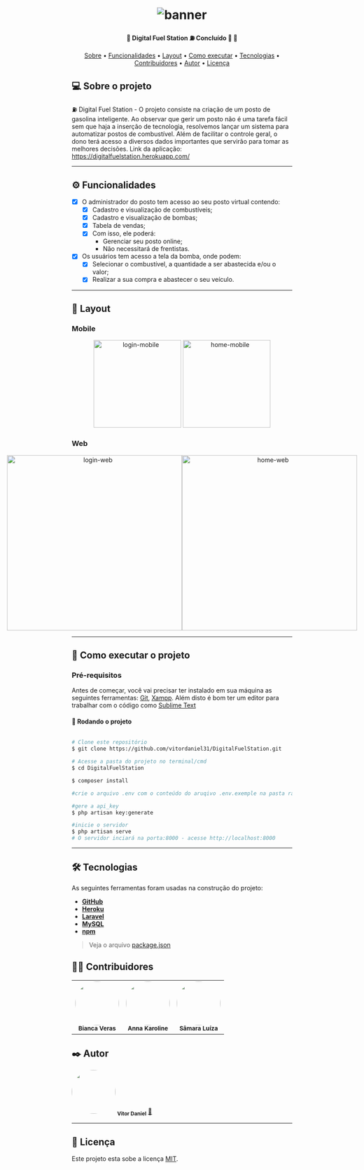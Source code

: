 <h1 align="center">
    <img alt="banner" title="#banner" src="https://digitalfuelstation.herokuapp.com/DigitalFuelStation/imglogin.png" />
</h1>

<h4 align="center"> 
	🚧  Digital Fuel Station ⛽️ Concluído 🚗 🚧
</h4>

<p align="center">
 <a href="#-sobre-o-projeto">Sobre</a> •
 <a href="#-funcionalidades">Funcionalidades</a> •
 <a href="#-layout">Layout</a> • 
 <a href="#-como-executar-o-projeto">Como executar</a> • 
 <a href="#-tecnologias">Tecnologias</a> • 
 <a href="#-contribuidores">Contribuidores</a> • 
 <a href="#-autor">Autor</a> • 
 <a href="#user-content--licença">Licença</a>
</p>


## 💻 Sobre o projeto

⛽️ Digital Fuel Station - O projeto consiste na criação de um posto de gasolina inteligente. Ao observar que gerir um posto não é uma tarefa fácil sem que haja a inserção de tecnologia, resolvemos lançar um sistema para automatizar postos de combustível. Além de facilitar o controle geral, o dono terá acesso a diversos dados importantes que servirão para tomar as melhores decisões. Link da aplicação: https://digitalfuelstation.herokuapp.com/

---

## ⚙️ Funcionalidades

- [x] O administrador do posto tem acesso ao seu posto virtual contendo:
  - [x] Cadastro e visualização de combustíveis; 
  - [x] Cadastro e visualização de bombas;
  - [x] Tabela de vendas;
  - [x] Com isso, ele poderá: 
    - Gerenciar seu posto online;
    - Não necessitará de frentistas.


- [x] Os usuários tem acesso a tela da bomba, onde podem:
  - [x] Selecionar o combustível, a quantidade a ser abastecida e/ou o valor;
  - [x] Realizar a sua compra e abastecer o seu veículo.

---

## 🎨 Layout


### Mobile

<p align="center">
  <img alt="login-mobile" title="#login-mobile" src="https://digitalfuelstation.herokuapp.com/DigitalFuelStation/login-mobile.jpeg" width="200px">

  <img alt="home-mobile" title="#home-mobile" src="https://digitalfuelstation.herokuapp.com/DigitalFuelStation/home-mobile.jpeg" width="200px">
</p>

### Web

<p align="center" style="display: flex; align-items: flex-start; justify-content: center;">
  <img alt="login-web" title="#login-web" src="https://digitalfuelstation.herokuapp.com/DigitalFuelStation/login-web.png" width="400px">

  <img alt="home-web" title="#home-web" src="https://digitalfuelstation.herokuapp.com/DigitalFuelStation/home-web.png" width="400px">
</p>

---

## 🚀 Como executar o projeto

### Pré-requisitos

Antes de começar, você vai precisar ter instalado em sua máquina as seguintes ferramentas:
[Git](https://git-scm.com), [Xampp](https://www.apachefriends.org/pt_br/index.html). 
Além disto é bom ter um editor para trabalhar com o código como [Sublime Text](https://www.sublimetext.com/)

#### 🎲 Rodando o projeto

```bash

# Clone este repositório
$ git clone https://github.com/vitordaniel31/DigitalFuelStation.git

# Acesse a pasta do projeto no terminal/cmd
$ cd DigitalFuelStation

$ composer install

#crie o arquivo .env com o conteúdo do aruqivo .env.exemple na pasta raiz do projeto e configure-o

#gere a api_key
$ php artisan key:generate

#inicie o servidor
$ php artisan serve
# O servidor inciará na porta:8000 - acesse http://localhost:8000

```

---

## 🛠 Tecnologias

As seguintes ferramentas foram usadas na construção do projeto:

-   **[GitHub](https://github.com/)**
-   **[Heroku](https://www.heroku.com/)**
-   **[Laravel](https://laravel.com/)**
-   **[MySQL](https://www.mysql.com/)**
-   **[npm](https://www.npmjs.com/)**

> Veja o arquivo  [package.json](https://github.com/vitordaniel31/DigitalFuelStation/blob/main/package.json)

## 👨‍💻 Contribuidores

<table>
  <tr>
    <td align="center"><a><img style="border-radius: 50%;" src="https://digitalfuelstation.herokuapp.com/DigitalFuelStation/biancaveras.jpeg" width="100px;" alt=""/><br /><sub><b>Bianca Veras</b></sub></a><br /></td>
    <td align="center"><a><img style="border-radius: 50%;" src="https://digitalfuelstation.herokuapp.com/DigitalFuelStation/annakaroline.jpeg" width="100px;" alt=""/><br /><sub><b>Anna Karoline</b></sub></a><br /></td>
    <td align="center"><a><img style="border-radius: 50%;" src="https://digitalfuelstation.herokuapp.com/DigitalFuelStation/samaraluiza.jpeg" width="100px;" alt=""/><br /><sub><b>Sâmara Luíza</b></sub></a><br /></td>
    
  </tr>
</table>

## ✒️ Autor

<a>
 <img style="border-radius: 50%;" src="https://avatars.githubusercontent.com/u/51799954?s=400&u=642e80143821cdf21858ef95e54fc020df455afc&v=4" width="100px;" alt=""/>
 <sub><b>Vitor Daniel</b></sub></a> <a href="https://github.com/vitordaniel31" title="">🚀</a>

---

## 📝 Licença

Este projeto esta sobe a licença [MIT](https://github.com/vitordaniel31/DigitalFuelStation/blob/main/LICENCE).

